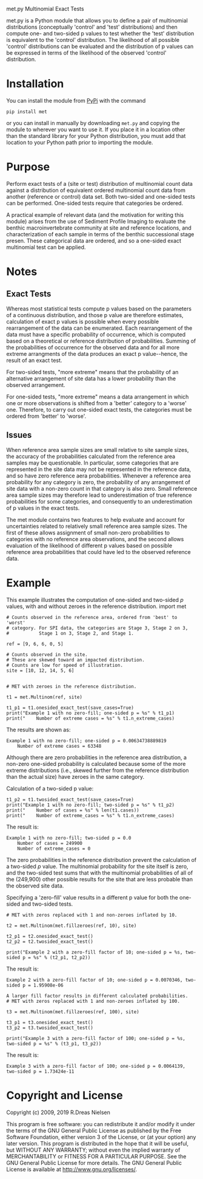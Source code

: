 met.py
Multinomial Exact Tests

met.py is a Python module that allows you to define a pair of
multinomial distributions (conceptually 'control' and 'test'
distributions) and then compute one- and two-sided p values to test
whether the 'test' distribution is equivalent to the 'control'
distribution. The likelihood of all possible 'control' distributions can
be evaluated and the distribution of p values can be expressed in terms
of the likelihood of the observed 'control' distribution.


Installation
======================

You can install the module from [PyPi](https://pypi.org/) with the
command

    pip install met

or you can install in manually by downloading `met.py` and copying
the module to wherever you want to use it.  If you place it in a
location other than the standard library for your Python distribution,
you must add that location to your Python path prior to importing the
module.


Purpose
======================

Perform exact tests of a (site or test) distribution of multinomial
count data against a distribution of equivalent ordered multinomial
count data from another (reference or control) data set. Both two-sided
and one-sided tests can be performed. One-sided tests require that
categories be ordered.

A practical example of relevant data (and the motivation for writing
this module) arises from the use of Sediment Profile Imaging to evaluate
the benthic macroinvertebrate community at site and reference locations,
and characterization of each sample in terms of the benthic successional
stage presen. These categorical data are ordered, and so a one-sided
exact multinomial test can be applied.


Notes
======================

Exact Tests
--------------------

Whereas most statistical tests compute p values based on the parameters
of a continuous distribution, and those p value are therefore
estimates, calculation of exact p values is possible when every
possible rearrangement of the data can be enumerated. Each 
rearrangement of the data must have a specific probability of
occurrence, which is computed based on a theoretical or reference
distribution of probabilities.  Summing of the probabilities of
occurrence for the observed data and for all more extreme arrangments of
the data produces an exact p value--hence, the result of an exact test.

For two-sided tests, "more extreme" means that the probability of an alternative
arrangement of site data has a lower probability than the observed arrangement.

For one-sided tests, "more extreme" means a data arrangement in which
one or more observations is shifted from a 'better' category to a
'worse' one. Therefore, to carry out one-sided exact tests, the
categories must be ordered from 'better' to 'worse'.

Issues
--------------------

When reference area sample sizes are small relative to site sample
sizes, the accuracy of the probabilities calculated from the reference
area samples may be questionable.  In particular, some categories that
are represented in the site data may not be represented in the reference
data, and so have zero reference aera probabilities.  Whenever a
reference area probability for any category is zero, the probability of
any arrangement of site data with a non-zero count in that category is
also zero.  Small reference area sample sizes may therefore lead to
underestimation of true reference probabilities for some categories, and
consequently to an underestimation of p values in the exact tests.

The met module contains two features to help evaluate and account for
uncertainties related to relatively small reference area sample sizes. 
The first of these allows assignment of small non-zero probabilities to
categories with no reference area observations, and the second allows
evaluation of the likelihood of different p values based on possible
reference area probabilities that could have led to the observed
reference data.

Example
======================

This example illustrates the computation of one-sided and two-sided *p* values, with
and without zeroes in the reference distribution.
import met

    # Counts observed in the reference area, ordered from 'best' to 'worst'
    # category. For SPI data, the categories are Stage 3, Stage 2 on 3,
    #			Stage 1 on 3, Stage 2, and Stage 1.

    ref = [9, 6, 6, 0, 5]

    # Counts observed in the site.
    # These are skewed toward an impacted distribution.
    # Counts are low for speed of illustration.
    site = [10, 12, 14, 5, 6]


    # MET with zeroes in the reference distribution.

    t1 = met.Multinom(ref, site)

    t1_p1 = t1.onesided_exact_test(save_cases=True)
    print("Example 1 with no zero-fill; one-sided p = %s" % t1_p1)
    print("    Number of extreme cases = %s" % t1.n_extreme_cases)

The results are shown as:

    Example 1 with no zero-fill; one-sided p = 0.00634738889819
        Number of extreme cases = 63348

Although there are zero probabilities in the reference area distribution, a non-zero
one-sided probability is calculated because some of the more extreme distributions
(i.e., skewed further from the reference distribution than the actual size) have zeroes
in the same category.

Calculation of a two-sided p value:

    t1_p2 = t1.twosided_exact_test(save_cases=True)
    print("Example 1 with no zero-fill; two-sided p = %s" % t1_p2)
    print("    Number of cases = %s" % len(t1.cases))
    print("    Number of extreme_cases = %s" % t1.n_extreme_cases)

The result is:

    Example 1 with no zero-fill; two-sided p = 0.0
        Number of cases = 249900
        Number of extreme_cases = 0

The zero probabilities in the reference distribution prevent the calculation of a two-sided
*p* value. The multinomial probability for the site itself is zero, and the two-sided test sums
that with the multinomial probabilities of all of the (249,900) other possible results for the
site that are less probable than the observed site data.

Specifying a 'zero-fill' value results in a different p value for both the one-sided and
two-sided tests.

    # MET with zeros replaced with 1 and non-zeroes inflated by 10.

    t2 = met.Multinom(met.fillzeroes(ref, 10), site)

    t2_p1 = t2.onesided_exact_test()
    t2_p2 = t2.twosided_exact_test()

    print("Example 2 with a zero-fill factor of 10; one-sided p = %s, two-sided p = %s" % (t2_p1, t2_p2))

The result is:

    Example 2 with a zero-fill factor of 10; one-sided p = 0.0070346, two-sided p = 1.95908e-06

    A larger fill factor results in different calculated probabilities.
    # MET with zeros replaced with 1 and non-zeroes inflated by 100.

    t3 = met.Multinom(met.fillzeroes(ref, 100), site)

    t3_p1 = t3.onesided_exact_test()
    t3_p2 = t3.twosided_exact_test()

    print("Example 3 with a zero-fill factor of 100; one-sided p = %s, two-sided p = %s" % (t3_p1, t3_p2))

The result is:

    Example 3 with a zero-fill factor of 100; one-sided p = 0.0064139, two-sided p = 1.73424e-11



Copyright and License
======================

Copyright (c) 2009, 2019 R.Dreas Nielsen

This program is free software: you can redistribute it and/or modify it under
the terms of the GNU General Public License as published by the Free Software
Foundation, either version 3 of the License, or (at your option) any later
version. This program is distributed in the hope that it will be useful, but
WITHOUT ANY WARRANTY; without even the implied warranty of MERCHANTABILITY or
FITNESS FOR A PARTICULAR PURPOSE. See the GNU General Public License for more
details. The GNU General Public License is available at
http://www.gnu.org/licenses/.
